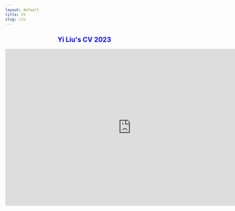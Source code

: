 ```yaml
---
layout: default
title: CV
slug: /cv
---
```


<!DOCTYPE html>
<html>
<head>
	<title>PDF in HTML</title>
</head>
<body>
	<center>
		<h2 style="color: blue">Yi Liu's CV 2023</h2>
		<embed src= "https://yliu1998.github.io/cvpdf/CV_Yi_Liu.pdf"
			width="800"
			height="500">
	</center>
</body>
</html>
